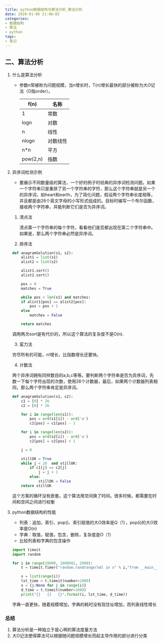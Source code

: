```yaml
---
title: python数据结构与算法分析_算法分析
date: 2020-01-06 21:48:03
categories: 
- 数据结构
- 算法
- python
tags:
- 笔记
---
```


## 二、算法分析

1. 什么是算法分析
   - 参数n常被称为问题规模，当n增长时，T(n)增长最快的部分被称为大*O*记法（O指order）。
  
        |f(n)       |名称 |
        | ---        | ---  |
        |  1         | 常数    |
        |  logn      |  对数   |
        |    n       |   线性  |
        |     nlogn  |   对数线性  |
        |     n*n |       平方  |
        |  pow(2,n)  |    指数 |
2. 异序词检测示例
   - 要展示不同数量级的算法，一个好的例子时经典的异序词检测问题。如果一个字符串只是重排了另一个字符串的字符，那么这个字符串就是另一个的异序词，如heart和earth，为了简化问题，假设两个字符串长度相等，并且都是由26个英文字母的小写形式组成的。目标时编写一个布尔函数，接收两个字符串，并能判断它们是否为异序词。
   1. 清点法 

        清点第一个字符串的每个字符，看看他们是否都出现在第二个字符串中。如果是，那么两个字符串必然是异序词。
   2. 排序法

    ``` python
    def anagramSolution(s1, s2):
        alist1 = list(s1)
        alist2 = list(s2)

        alist1.sort()
        alist2.sort()

        pos = 0
        matches = True

        while pos < len(s1) and matches:
        if alist1[pos] == alist2[pos]: 
            pos = pos + 1
        else
            matches = False

        return matches
    ```

    调用两次sort是有代价的，所以这个算法的复杂度不是O(n).

   3. 蛮力法

    穷尽所有的可能，n!增长，比指数增长还要快。

   4. 计数法
    
    两个异序词拥有同样数目的a,b,c等等。要判断两个字符串是否为异序词，先数一下每个字符出现的次数，使用26个计数器，最后，如果两个计数器列表相同，那么两个字符串肯定是异序词。

    ``` python
    def anagramSolution(s1, s2):
        c1 = [0] * 26
        c2 = [0] * 26

        for i in range(len(s1)):
            pos = ord(s1[i]) - ord('a')
            c1[pos] = c1[pos] - 1

        for i in range(len(s2)):
            pos = ord(s2[i]) - ord('a')
            c2[pos] = c2[pos] + 1

        j = 0

        stillOK = True
        while j < 26  and stillOK:
            if c1[j] == c2[j]
                j = j + 1
            else:
                stillOK = False
        return stillOK
    ```

    这个方案的循环没有嵌套。这个算法用空间换了时间。很多时候，都需要在时间和空间之间进行权衡

3. python数据结构的性能
   - 列表：追加，索引、pop()、索引赋值的大O效率是Q（1），pop(i)的大O效率是O(n)
   - 字典：取值，赋值，包含，删除，复杂度是O（1）
   - 比较列表和字典的包含操作
    ```python
    import timeit
    import random

    for i in range(10000, 1000001, 2000):
        t = timeit.Timer("random.randrange(%d) in x" % i,"from __main__ import random , x" )

        x = list(range(i))
        lst_time = t.timeit(number=1000)
        x = {j:None for j in range(i)}
        d_time = t.timeit(number=1000)
        print("{}   {}   {}".format(i, lst_time, d_time))
    ```
    字典一直更快，随着规模增加，字典的耗时没有现住址增加，而列表线性增长
### 总结
1. 算法分析是一种独立于是心啊的算法度量方法
2. 大O记法使得算法可以根据随问题规模增长而起主导作用的部分进行分类